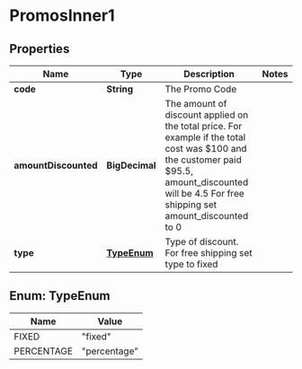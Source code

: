 

# PromosInner1


## Properties

| Name | Type | Description | Notes |
|------------ | ------------- | ------------- | -------------|
|**code** | **String** | The Promo Code |  |
|**amountDiscounted** | **BigDecimal** | The amount of discount applied on the total price. For example if the total cost was $100 and the customer paid $95.5, amount_discounted will be 4.5 For free shipping set amount_discounted to 0 |  |
|**type** | [**TypeEnum**](#TypeEnum) | Type of discount. For free shipping set type to fixed |  |



## Enum: TypeEnum

| Name | Value |
|---- | -----|
| FIXED | &quot;fixed&quot; |
| PERCENTAGE | &quot;percentage&quot; |



